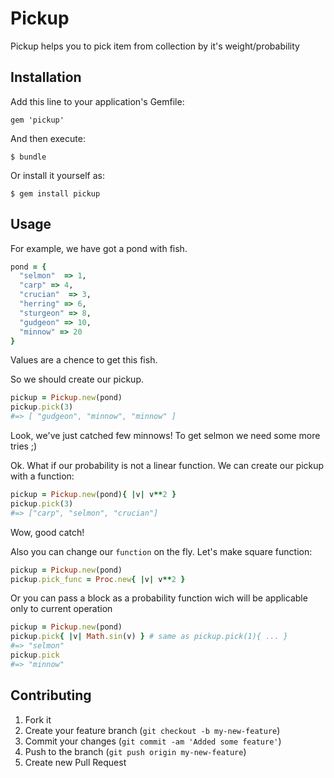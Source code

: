 # Pickup

Pickup helps you to pick item from collection by it's weight/probability

## Installation

Add this line to your application's Gemfile:

    gem 'pickup'

And then execute:

    $ bundle

Or install it yourself as:

    $ gem install pickup

## Usage

For example, we have got a pond with fish.

```ruby
pond = {
  "selmon"  => 1,
  "carp" => 4,
  "crucian"  => 3,
  "herring" => 6,
  "sturgeon" => 8,
  "gudgeon" => 10,
  "minnow" => 20
}
```
Values are a chence to get this fish.

So we should create our pickup.

```ruby
pickup = Pickup.new(pond)
pickup.pick(3)
#=> [ "gudgeon", "minnow", "minnow" ]
```
Look, we've just catched few minnows! To get selmon we need some more tries ;)

Ok. What if our probability is not a linear function. We can create our pickup with a function:

```ruby
pickup = Pickup.new(pond){ |v| v**2 }
pickup.pick(3)
#=> ["carp", "selmon", "crucian"]
```
Wow, good catch!

Also you can change our `function` on the fly. Let's make square function:

```ruby
pickup = Pickup.new(pond)
pickup.pick_func = Proc.new{ |v| v**2 }
```
Or you can pass a block as a probability function wich will be applicable only to current operation

```ruby
pickup = Pickup.new(pond)
pickup.pick{ |v| Math.sin(v) } # same as pickup.pick(1){ ... }
#=> "selmon"
pickup.pick
#=> "minnow"
```


## Contributing

1. Fork it
2. Create your feature branch (`git checkout -b my-new-feature`)
3. Commit your changes (`git commit -am 'Added some feature'`)
4. Push to the branch (`git push origin my-new-feature`)
5. Create new Pull Request
